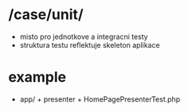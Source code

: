 /case/unit/
==========

* misto pro jednotkove a integracni testy
* struktura testu reflektuje skeleton aplikace

example
=======
+ app/
		+	presenter
				+ HomePagePresenterTest.php

